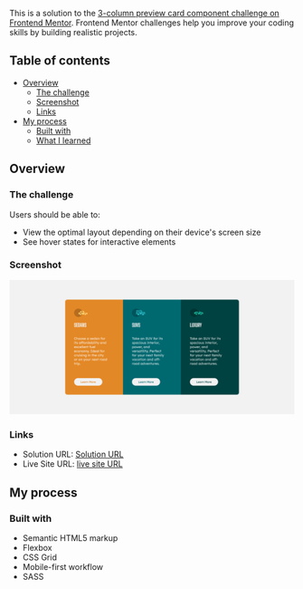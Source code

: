 This is a solution to the [3-column preview card component challenge on Frontend Mentor](https://www.frontendmentor.io/challenges/3column-preview-card-component-pH92eAR2-). Frontend Mentor challenges help you improve your coding skills by building realistic projects.

## Table of contents

- [Overview](#overview)
  - [The challenge](#the-challenge)
  - [Screenshot](#screenshot)
  - [Links](#links)
- [My process](#my-process)
  - [Built with](#built-with)
  - [What I learned](#what-i-learned)

## Overview

### The challenge

Users should be able to:

- View the optimal layout depending on their device's screen size
- See hover states for interactive elements

### Screenshot

![screenshot](./images/screenshot.png)

### Links

- Solution URL: [Solution URL](https://github.com/jimavictor/3-column-preview-card-component)
- Live Site URL: [live site URL](https://jimavictor.github.io/3-column-preview-card-component/)

## My process

### Built with

- Semantic HTML5 markup
- Flexbox
- CSS Grid
- Mobile-first workflow
- SASS
